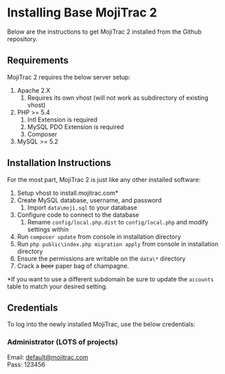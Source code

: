 # Installing Base MojiTrac 2 #

Below are the instructions to get MojiTrac 2 installed from the Github repository. 

## Requirements ##

MojiTrac 2 requires the below server setup:

1. Apache 2.X
	1. Requires its own vhost (will not work as subdirectory of existing vhost)
2. PHP >= 5.4
	1. Intl Extension is required
	2. MySQL PDO Extension is required
	3. Composer
3. MySQL >= 5.2

## Installation Instructions ##

For the most part, MojiTrac 2 is just like any other installed software:

1. Setup vhost to install.mojitrac.com*
2. Create MySQL database, username, and password
	1. Import `data\moji.sql` to your database
3. Configure code to connect to the database
	1. Rename `config/local.php.dist` to `config/local.php` and modify settings within
4. Run `composer update` from console in installation directory
5. Run `php public\index.php migration apply` from console in installation directory
5. Ensure the permissions are writable on the `data\*` directory
6. Crack a <strike>beer</strike> paper bag of champagne. 

*If you want to use a different subdomain be sure to update the `accounts` table to match your desired setting.
 
## Credentials ##

To log into the newly installed MojiTrac, use the below credentials:

### Administrator (LOTS of projects) ###
Email: default@mojitrac.com<br />
Pass: 123456